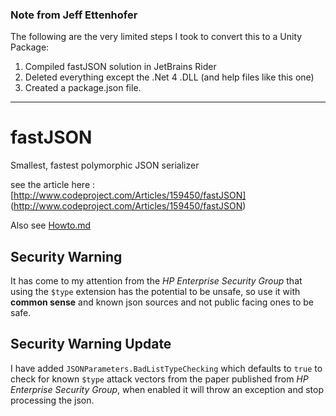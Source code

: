 ### Note from Jeff Ettenhofer
The following are the very limited steps I took to convert this to a Unity Package:
1. Compiled fastJSON solution in JetBrains Rider
2. Deleted everything except the .Net 4 .DLL (and help files like this one)
3. Created a package.json file.

***

# fastJSON

Smallest, fastest polymorphic JSON serializer

see the article here : [http://www.codeproject.com/Articles/159450/fastJSON] (http://www.codeproject.com/Articles/159450/fastJSON)

Also see [Howto.md](Howto.md)

## Security Warning

It has come to my attention from the *HP Enterprise Security Group* that using the `$type` extension has the potential to be unsafe, so use it with **common sense** and known json sources and not public facing ones to be safe.

## Security Warning Update
I have added `JSONParameters.BadListTypeChecking` which defaults to `true` to check for known `$type` attack vectors from the paper published from *HP Enterprise Security Group*, when enabled it will throw an exception and stop processing the json. 
